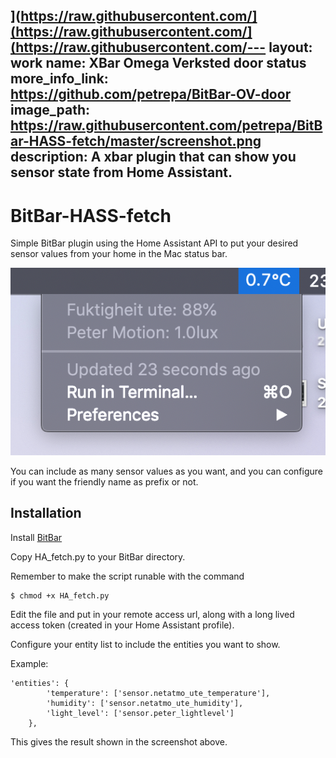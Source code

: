 ](https://raw.githubusercontent.com/](https://raw.githubusercontent.com/](https://raw.githubusercontent.com/---
layout: work
name:  XBar Omega Verksted door status
more_info_link: https://github.com/petrepa/BitBar-OV-door
image_path: https://raw.githubusercontent.com/petrepa/BitBar-HASS-fetch/master/screenshot.png
description: A xbar plugin that can show you sensor state from Home Assistant.
---

# BitBar-HASS-fetch
Simple BitBar plugin using the Home Assistant API to put your desired sensor values from your home in the Mac status bar.

![Screenshot](https://github.com/petrepa/BitBar-HASS-fetch/blob/master/screenshot.png)

You can include as many sensor values as you want, and you can configure if you want the friendly name as prefix or not.

## Installation
Install [BitBar](https://getbitbar.com/)

Copy HA_fetch.py to your BitBar directory.

Remember to make the script runable with the command
```
$ chmod +x HA_fetch.py
```
Edit the file and put in your remote access url, along with a long lived access token (created in your Home Assistant profile).

Configure your entity list to include the entities you want to show.

Example:
```
'entities': {
        'temperature': ['sensor.netatmo_ute_temperature'],
        'humidity': ['sensor.netatmo_ute_humidity'],
        'light_level': ['sensor.peter_lightlevel']
    },
```
This gives the result shown in the screenshot above.
